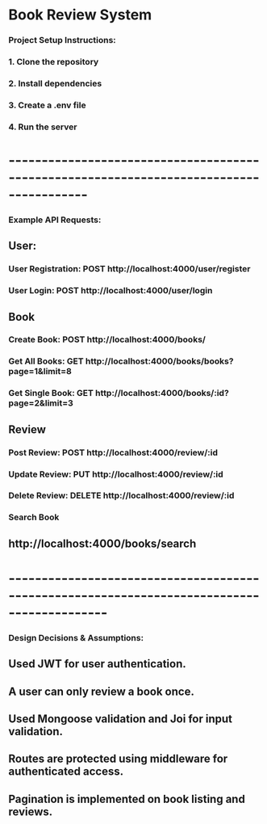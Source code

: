 # Book Review System

### Project Setup Instructions:

### 1. Clone the repository
### 2. Install dependencies
### 3. Create a .env file
### 4. Run the server

# ----------------------------------------------------------------------------------------
### Example API Requests:

##  User:
### User Registration:  POST http://localhost:4000/user/register
### User Login:         POST http://localhost:4000/user/login

##  Book
### Create Book:     POST http://localhost:4000/books/
### Get All Books:   GET http://localhost:4000/books/books?page=1&limit=8
### Get Single Book: GET http://localhost:4000/books/:id?page=2&limit=3

## Review
### Post Review:    POST http://localhost:4000/review/:id
### Update Review:  PUT http://localhost:4000/review/:id
### Delete Review:  DELETE http://localhost:4000/review/:id

### Search Book
## http://localhost:4000/books/search

# -------------------------------------------------------------------------------------------
### Design Decisions & Assumptions:

## Used JWT for user authentication.
## A user can only review a book once.
## Used Mongoose validation and Joi for input validation.
## Routes are protected using middleware for authenticated access.
## Pagination is implemented on book listing and reviews.


